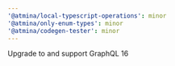 ```yaml
---
'@atmina/local-typescript-operations': minor
'@atmina/only-enum-types': minor
'@atmina/codegen-tester': minor
---
```


Upgrade to and support GraphQL 16
